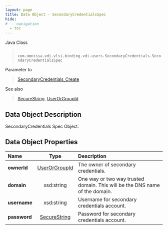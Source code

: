 ```yaml
---
layout: page
title: Data Object - SecondaryCredentialsSpec
hide:
#  - navigation
  - toc
---
```






Java Class
> ` com.omnissa.vdi.vlsi.binding.vdi.users.SecondaryCredentials.SecondaryCredentialsSpec`

Parameter to
> [SecondaryCredentials_Create](vdi.users.SecondaryCredentials.md#create)

See also
> [SecureString](vdi.util.SecureString.md), [UserOrGroupId](vdi.entity.UserOrGroupId.md)


## Data Object Description

SecondaryCredentials Spec Object.

## Data Object Properties

 Name | Type | Description
:---|:---:|:---
**ownerId**| [UserOrGroupId](vdi.entity.UserOrGroupId.md)|  The owner of secondary credentials.
**domain**|  xsd:string|  One way or two way trusted domain. This will be the DNS name of the domain.
**username**|  xsd:string|  Username for secondary credentials account.
**password**| [SecureString](vdi.util.SecureString.md)|  Password for secondary credentials account.


 
